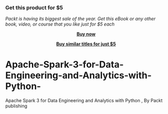 
### Get this product for $5

<i>Packt is having its biggest sale of the year. Get this eBook or any other book, video, or course that you like just for $5 each</i>


<b><p align='center'>[Buy now](https://packt.link/9781803244303)</p></b>


<b><p align='center'>[Buy similar titles for just $5](https://subscription.packtpub.com/search)</p></b>


# Apache-Spark-3-for-Data-Engineering-and-Analytics-with-Python-
Apache Spark 3 for Data Engineering and Analytics with Python , By Packt publishing

